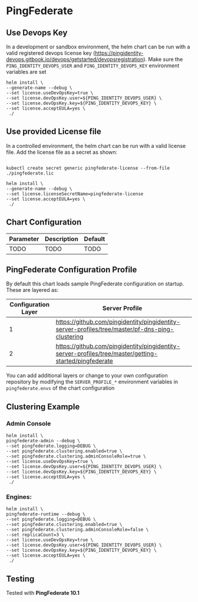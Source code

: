# PingFederate

## Use Devops Key
In a development or sandbox environment, the helm chart can be run with a valid registered devops license key (https://pingidentity-devops.gitbook.io/devops/getstarted/devopsregistration).  Make sure the `PING_IDENTITY_DEVOPS_USER` and `PING_IDENTITY_DEVOPS_KEY` environment variables are set

```shell
helm install \
--generate-name --debug \
--set license.useDevOpsKey=true \
--set license.devOpsKey.user=${PING_IDENTITY_DEVOPS_USER} \
--set license.devOpsKey.key=${PING_IDENTITY_DEVOPS_KEY} \
--set license.acceptEULA=yes \
 ./
```

## Use provided License file
In a controlled environment, the helm chart can be run with a valid license file.  Add the license file as a secret as shown:
```shell

kubectl create secret generic pingfederate-license --from-file ./pingfederate.lic

helm install \
--generate-name --debug \
--set license.licenseSecretName=pingfederate-license
--set license.acceptEULA=yes \
 ./
```

## Chart Configuration

| Parameter | Description | Default |
|--|--|--|
| TODO | TODO | TODO |


## PingFederate Configuration Profile

By default this chart loads sample PingFederate configuration on startup.  These are layered as:

| Configuration Layer | Server Profile |
|--|--|
| 1 | https://github.com/pingidentity/pingidentity-server-profiles/tree/master/pf-dns-ping-clustering |
| 2 | https://github.com/pingidentity/pingidentity-server-profiles/tree/master/getting-started/pingfederate |

You can add additional layers or change to your own configuration repository by modifying the `SERVER_PROFILE_*` environment variables in `pingfederate.envs` of the chart configuration

## Clustering Example

### Admin Console
```shell
helm install \
pingfederate-admin --debug \
--set pingfederate.logging=DEBUG \
--set pingfederate.clustering.enabled=true \
--set pingfederate.clustering.adminConsoleRole=true \
--set license.useDevOpsKey=true \
--set license.devOpsKey.user=${PING_IDENTITY_DEVOPS_USER} \
--set license.devOpsKey.key=${PING_IDENTITY_DEVOPS_KEY} \
--set license.acceptEULA=yes \
 ./
```

### Engines:
```shell
helm install \
pingfederate-runtime --debug \
--set pingfederate.logging=DEBUG \
--set pingfederate.clustering.enabled=true \
--set pingfederate.clustering.adminConsoleRole=false \
--set replicaCount=3 \
--set license.useDevOpsKey=true \
--set license.devOpsKey.user=${PING_IDENTITY_DEVOPS_USER} \
--set license.devOpsKey.key=${PING_IDENTITY_DEVOPS_KEY} \
--set license.acceptEULA=yes \
 ./
```

## Testing

Tested with **PingFederate 10.1**